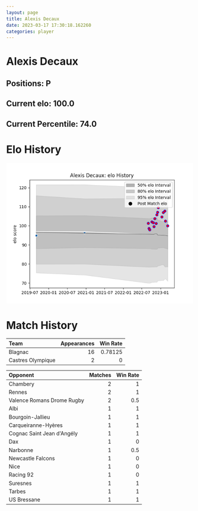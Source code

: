 ```yaml
---  
layout: page  
title: Alexis Decaux  
date: 2023-03-17 17:30:18.162260  
categories: player  
---
```

# Alexis Decaux

## Positions: P

## Current elo: 100.0

## Current Percentile: 74.0

# Elo History


![elo history](history_AlexisDecaux.png)
# Match History


| Team              |   Appearances |   Win Rate |
|:------------------|--------------:|-----------:|
| Blagnac           |            16 |    0.78125 |
| Castres Olympique |             2 |    0       |

| Opponent                   |   Matches |   Win Rate |
|:---------------------------|----------:|-----------:|
| Chambery                   |         2 |        1   |
| Rennes                     |         2 |        1   |
| Valence Romans Drome Rugby |         2 |        0.5 |
| Albi                       |         1 |        1   |
| Bourgoin-Jallieu           |         1 |        1   |
| Carqueiranne-Hyères        |         1 |        1   |
| Cognac Saint Jean d'Angély |         1 |        1   |
| Dax                        |         1 |        0   |
| Narbonne                   |         1 |        0.5 |
| Newcastle Falcons          |         1 |        0   |
| Nice                       |         1 |        0   |
| Racing 92                  |         1 |        0   |
| Suresnes                   |         1 |        1   |
| Tarbes                     |         1 |        1   |
| US Bressane                |         1 |        1   |